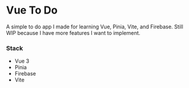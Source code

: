 # Vue To Do
A simple to do app I made for learning Vue, Pinia, Vite, and Firebase.  Still WIP because I have more features I want to implement.

### Stack
- Vue 3
- Pinia
- Firebase
- Vite
